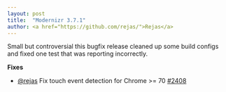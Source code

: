 ```yaml
---
layout: post
title:  "Modernizr 3.7.1"
author: <a href="https://github.com/rejas/">Rejas</a>
---
```


Small but controversial this bugfix release cleaned up some build configs and fixed one test that was reporting
incorrectly.

**Fixes**
- [@rejas](https://github.com/rejas) Fix touch event detection for Chrome >= 70 [#2408](https://github.com/Modernizr/Modernizr/issues/2408)
